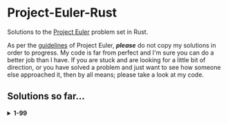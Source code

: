 # Project-Euler-Rust
Solutions to the [Project Euler](https://projecteuler.net/) problem set in Rust.

As per the [guidelines](https://projecteuler.net/about) of Project Euler, ***please*** do not copy my solutions in order to progress. My code is far from perfect and I'm sure you can do a better job than I have. If you are stuck and are looking for a little bit of direction, or you have solved a problem and just want to see how someone else approached it, then by all means; please take a look at my code.

## Solutions so far...
<details>
  <summary><b>1-99</b></summary><br>
  
  |    | 0 | 1 | 2 | 3 | 4 | 5 | 6 | 7 | 8 | 9 |
  |----|---|---|---|---|---|---|---|---|---|---|
  | 00 |   | ✅| ✅| ✅| ✅| ✅| ✅| ✅| ✅| ✅|
  | 10 | ✅| ✅| ✅| ✅| ✅| ✅| ✅|   | ✅|   |
  | 20 | ✅|   |   |   |   |   |   |   |   |   |
  | 30 |   |   |   |   |   |   |   |   |   |   |
  | 40 |   |   |   |   |   |   |   |   |   |   |
  | 50 |   |   |   |   |   |   |   |   |   |   |
  | 60 |   |   |   |   |   |   |   |   |   |   |
  | 70 |   |   |   |   |   |   |   |   |   |   |
  | 80 |   |   |   |   |   |   |   |   |   |   |
  | 90 |   |   |   |   |   |   |   |   |   |   |
</details>
